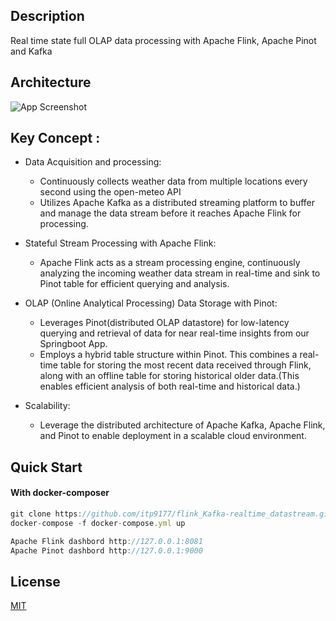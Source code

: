 
## Description
Real time state full OLAP data processing with Apache Flink, Apache Pinot and Kafka


## Architecture

![App Screenshot](https://raw.githubusercontent.com/itp9177/flink_Kafka_pinot-realtime_datastream/main/architecture.png)

## Key Concept :

- Data Acquisition and processing:
  * Continuously collects weather data from multiple locations every second using the open-meteo API
  * Utilizes Apache Kafka as a distributed streaming platform to buffer and manage the data stream before it reaches Apache Flink for processing.
- Stateful Stream Processing with Apache Flink:
  * Apache Flink acts as a stream processing engine, continuously analyzing the incoming weather data stream in real-time and sink to Pinot table for efficient querying and analysis.


- OLAP (Online Analytical Processing) Data Storage with Pinot:
  * Leverages Pinot(distributed OLAP datastore) for low-latency querying and retrieval of data for near real-time insights from our Springboot App.
  * Employs a hybrid table structure within Pinot. This combines a real-time table for storing the most recent data received through Flink, along with an offline table for storing historical older data.(This enables efficient analysis of both real-time and historical data.)
- Scalability:
  * Leverage the distributed architecture of Apache Kafka, Apache Flink, and Pinot to enable deployment in a scalable cloud environment.

## Quick Start

#### With docker-composer

```javascript
git clone https://github.com/itp9177/flink_Kafka-realtime_datastream.git
docker-compose -f docker-compose.yml up
```

```javascript
Apache Flink dashbord http://127.0.0.1:8081
Apache Pinot dashbord http://127.0.0.1:9000

```
## License

[MIT](https://choosealicense.com/licenses/mit/)

